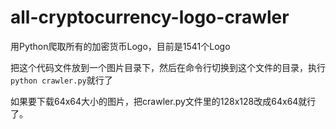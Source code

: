 # all-cryptocurrency-logo-crawler

用Python爬取所有的加密货币Logo，目前是1541个Logo

把这个代码文件放到一个图片目录下，然后在命令行切换到这个文件的目录，执行`python crawler.py`就行了

如果要下载64x64大小的图片，把crawler.py文件里的128x128改成64x64就行了。